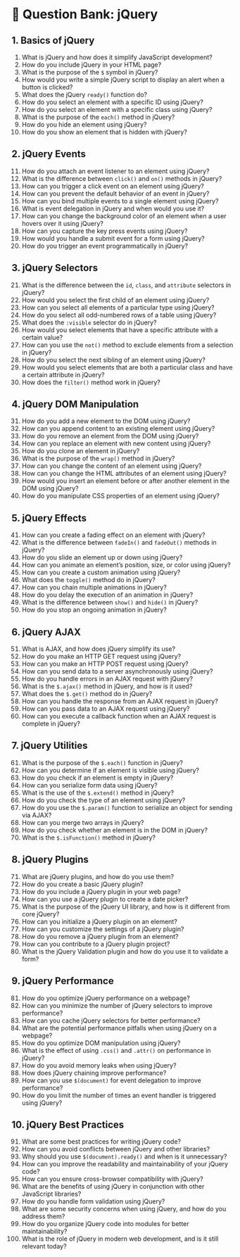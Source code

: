 # 📘 Question Bank: jQuery

## 1. Basics of jQuery
1. What is jQuery and how does it simplify JavaScript development?
2. How do you include jQuery in your HTML page?
3. What is the purpose of the `$` symbol in jQuery?
4. How would you write a simple jQuery script to display an alert when a button is clicked?
5. What does the jQuery `ready()` function do?
6. How do you select an element with a specific ID using jQuery?
7. How do you select an element with a specific class using jQuery?
8. What is the purpose of the `each()` method in jQuery?
9. How do you hide an element using jQuery?
10. How do you show an element that is hidden with jQuery?

## 2. jQuery Events
11. How do you attach an event listener to an element using jQuery?
12. What is the difference between `click()` and `on()` methods in jQuery?
13. How can you trigger a click event on an element using jQuery?
14. How can you prevent the default behavior of an event in jQuery?
15. How can you bind multiple events to a single element using jQuery?
16. What is event delegation in jQuery and when would you use it?
17. How can you change the background color of an element when a user hovers over it using jQuery?
18. How can you capture the key press events using jQuery?
19. How would you handle a submit event for a form using jQuery?
20. How do you trigger an event programmatically in jQuery?

## 3. jQuery Selectors
21. What is the difference between the `id`, `class`, and `attribute` selectors in jQuery?
22. How would you select the first child of an element using jQuery?
23. How can you select all elements of a particular type using jQuery?
24. How do you select all odd-numbered rows of a table using jQuery?
25. What does the `:visible` selector do in jQuery?
26. How would you select elements that have a specific attribute with a certain value?
27. How can you use the `not()` method to exclude elements from a selection in jQuery?
28. How do you select the next sibling of an element using jQuery?
29. How would you select elements that are both a particular class and have a certain attribute in jQuery?
30. How does the `filter()` method work in jQuery?

## 4. jQuery DOM Manipulation
31. How do you add a new element to the DOM using jQuery?
32. How can you append content to an existing element using jQuery?
33. How do you remove an element from the DOM using jQuery?
34. How can you replace an element with new content using jQuery?
35. How do you clone an element in jQuery?
36. What is the purpose of the `wrap()` method in jQuery?
37. How can you change the content of an element using jQuery?
38. How can you change the HTML attributes of an element using jQuery?
39. How would you insert an element before or after another element in the DOM using jQuery?
40. How do you manipulate CSS properties of an element using jQuery?

## 5. jQuery Effects
41. How can you create a fading effect on an element with jQuery?
42. What is the difference between `fadeIn()` and `fadeOut()` methods in jQuery?
43. How do you slide an element up or down using jQuery?
44. How can you animate an element’s position, size, or color using jQuery?
45. How can you create a custom animation using jQuery?
46. What does the `toggle()` method do in jQuery?
47. How can you chain multiple animations in jQuery?
48. How do you delay the execution of an animation in jQuery?
49. What is the difference between `show()` and `hide()` in jQuery?
50. How do you stop an ongoing animation in jQuery?

## 6. jQuery AJAX
51. What is AJAX, and how does jQuery simplify its use?
52. How do you make an HTTP GET request using jQuery?
53. How can you make an HTTP POST request using jQuery?
54. How can you send data to a server asynchronously using jQuery?
55. How do you handle errors in an AJAX request with jQuery?
56. What is the `$.ajax()` method in jQuery, and how is it used?
57. What does the `$.get()` method do in jQuery?
58. How can you handle the response from an AJAX request in jQuery?
59. How can you pass data to an AJAX request using jQuery?
60. How can you execute a callback function when an AJAX request is complete in jQuery?

## 7. jQuery Utilities
61. What is the purpose of the `$.each()` function in jQuery?
62. How can you determine if an element is visible using jQuery?
63. How do you check if an element is empty in jQuery?
64. How can you serialize form data using jQuery?
65. What is the use of the `$.extend()` method in jQuery?
66. How do you check the type of an element using jQuery?
67. How do you use the `$.param()` function to serialize an object for sending via AJAX?
68. How can you merge two arrays in jQuery?
69. How do you check whether an element is in the DOM in jQuery?
70. What is the `$.isFunction()` method in jQuery?

## 8. jQuery Plugins
71. What are jQuery plugins, and how do you use them?
72. How do you create a basic jQuery plugin?
73. How do you include a jQuery plugin in your web page?
74. How can you use a jQuery plugin to create a date picker?
75. What is the purpose of the jQuery UI library, and how is it different from core jQuery?
76. How can you initialize a jQuery plugin on an element?
77. How can you customize the settings of a jQuery plugin?
78. How do you remove a jQuery plugin from an element?
79. How can you contribute to a jQuery plugin project?
80. What is the jQuery Validation plugin and how do you use it to validate a form?

## 9. jQuery Performance
81. How do you optimize jQuery performance on a webpage?
82. How can you minimize the number of jQuery selectors to improve performance?
83. How can you cache jQuery selectors for better performance?
84. What are the potential performance pitfalls when using jQuery on a webpage?
85. How do you optimize DOM manipulation using jQuery?
86. What is the effect of using `.css()` and `.attr()` on performance in jQuery?
87. How do you avoid memory leaks when using jQuery?
88. How does jQuery chaining improve performance?
89. How can you use `$(document)` for event delegation to improve performance?
90. How do you limit the number of times an event handler is triggered using jQuery?

## 10. jQuery Best Practices
91. What are some best practices for writing jQuery code?
92. How can you avoid conflicts between jQuery and other libraries?
93. Why should you use `$(document).ready()` and when is it unnecessary?
94. How can you improve the readability and maintainability of your jQuery code?
95. How can you ensure cross-browser compatibility with jQuery?
96. What are the benefits of using jQuery in conjunction with other JavaScript libraries?
97. How do you handle form validation using jQuery?
98. What are some security concerns when using jQuery, and how do you address them?
99. How do you organize jQuery code into modules for better maintainability?
100. What is the role of jQuery in modern web development, and is it still relevant today?
